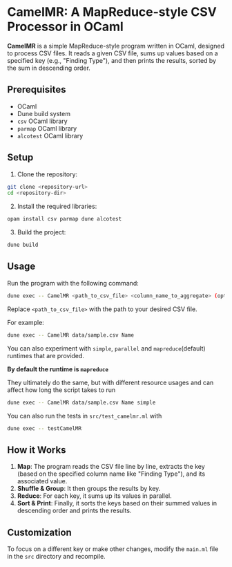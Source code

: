 # CamelMR: A MapReduce-style CSV Processor in OCaml

**CamelMR** is a simple MapReduce-style program written in OCaml, designed to process CSV files. It reads a given CSV file, sums up values based on a specified key (e.g., "Finding Type"), and then prints the results, sorted by the sum in descending order.

## Prerequisites
- OCaml
- Dune build system
- `csv` OCaml library
- `parmap` OCaml library
- `alcotest` OCaml library

## Setup

1. Clone the repository:

```bash
git clone <repository-url>
cd <repository-dir>
```

2. Install the required libraries:

```bash
opam install csv parmap dune alcotest
```

3. Build the project:

```bash
dune build
```

## Usage

Run the program with the following command:

```bash
dune exec -- CamelMR <path_to_csv_file> <column_name_to_aggregate> (optional)<mode>
```

Replace `<path_to_csv_file>` with the path to your desired CSV file.

For example:

```bash
dune exec -- CamelMR data/sample.csv Name
```

You can also experiment with `simple`, `parallel` and `mapreduce`(default) runtimes that are provided.

**By default the runtime is `mapreduce`**

They ultimately do the same, but with different resource usages and can affect how long the script takes to run
```bash
dune exec -- CamelMR data/sample.csv Name simple
```

You can also run the tests in `src/test_camelmr.ml` with 

```bash
dune exec -- testCamelMR
```

## How it Works

1. **Map**: The program reads the CSV file line by line, extracts the key (based on the specified column name like "Finding Type"), and its associated value.
2. **Shuffle & Group**: It then groups the results by key.
3. **Reduce**: For each key, it sums up its values in parallel.
4. **Sort & Print**: Finally, it sorts the keys based on their summed values in descending order and prints the results.

## Customization

To focus on a different key or make other changes, modify the `main.ml` file in the `src` directory and recompile.